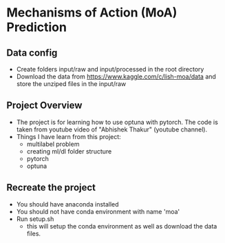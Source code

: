 # Mechanisms of Action (MoA) Prediction

## Data config
- Create folders input/raw and input/processed in the root directory
- Download the data from https://www.kaggle.com/c/lish-moa/data and store the unziped files in the input/raw 

## Project Overview
- The project is for learning how to use optuna with pytorch. The code is taken from youtube video of "Abhishek Thakur" (youtube channel).
- Things I have learn from this project:
    - multilabel problem
    - creating ml/dl folder structure
    - pytorch 
    - optuna

## Recreate the project
- You should have anaconda installed
- You should not have conda environment with name 'moa'
- Run setup.sh
    - this will setup the conda environment as well as download the data files.